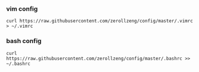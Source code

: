 ### vim config

 ```
curl https://raw.githubusercontent.com/zerollzeng/config/master/.vimrc > ~/.vimrc
 ```

### bash config

```
curl https://raw.githubusercontent.com/zerollzeng/config/master/.bashrc >> ~/.bashrc
```

